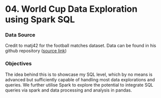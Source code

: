 # 04. World Cup Data Exploration using Spark SQL

### Data Source

Credit to matj42 for the football matches dataset. Data can be found in his github repository ([source link](https://github.com/martj42/international_results))

### Objectives

The idea behind this is to showcase my SQL level, which by no means is advanced but sufficiently capable of handling most data explorations and queries.
We further utilise Spark to explore the potential to integrate SQL queries via spark and data processing and analysis in pandas.
